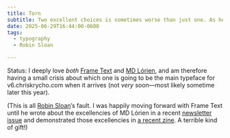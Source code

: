 ```yaml
---
title: Torn
subtitle: Two excellent choices is sometimes worse than just one. As here.
date: 2025-06-29T16:44:00-0600
tags:
  - typography
  - Robin Sloan

---
```


Status: I deeply love *both* [Frame Text](https://commercialtype.com/catalog/frame) and [MD Lórien](https://mass-driver.com/typefaces/md-lorien/), and am therefore having a small crisis about which one is going to be the main typeface for v6.chriskrycho.com when it arrives (not *very* soon—most likely sometime later this year).

(This is all [Robin Sloan][rs]’s fault. I was happily moving forward with Frame Text until he wrote about the excellencies of MD Lórien in a recent [newsletter issue][newsletter] and demonstrated those excellencies in [a recent zine][zine]. A terrible kind of gift!)

[rs]: https://www.robinsloan.com
[newsletter]: https://www.robinsloan.com/newsletters/secret-playbook/
[zine]: https://www.robinsloan.com/shop/secret-playbook/

